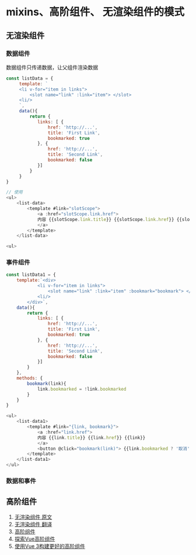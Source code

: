 # mixins、高阶组件、 无渲染组件的模式

## 无渲染组件

### 数据组件

数据组件只传递数据，让父组件渲染数据

```js
const listData = {
     template: `
     <li v-for="item in links">
         <slot name="link" :link="item"> </slot>
     <li/>
     `,
     data(){
         return {
            links: [ { 
                href: 'http://...',
                title: 'First Link',
                bookmarked: true 
            }, { 
                href: 'http://...',
                title: 'Second Link', 
                bookmarked: false 
            }]
         } 
     }
}

// 使用
<ul>
    <list-data>
        <template #link="slotScope"> 
            <a :href="slotScope.link.href">
            内容 {{slotScope.link.title}} {{slotScope.link.href}} {{slotScope}}
            </a>
        </template>
    </list-data>

<ul>

```

### 事件组件

```js
const listData1 = {
    template:`<div>
            <li v-for="item in links">
                <slot name="link" :link="item" :bookmark="bookmark"> </slot>
            <li/>
        </div>`,
    data(){
        return {
            links: [ { 
                href: 'http://...',
                title: 'First Link',
                bookmarked: true 
            }, { 
                href: 'http://...',
                title: 'Second Link', 
                bookmarked: false 
            }]
        } 
    },
    methods: {
        bookmark(link){
            link.bookmarked = !link.bookmarked
        }
    }
}

<ul>
    <list-data1>
        <template #link="{link, bookmark}"> 
            <a :href="link.href">
            内容 {{link.title}} {{link.href}} {{link}}
            </a>
            <button @click="bookmark(link)"> {{link.bookmarked ? '取消' :'订阅'}}</button>
        </template>
    </list-data1>
</ul>
```


### 数据和事件

## 高阶组件


1. [无渲染组件 原文](https://adamwathan.me/renderless-components-in-vuejs/)
2. [无渲染组件 翻译](https://www.w3cplus.com/vue/renderless-components-in-vuejs.html)
3. [高阶组件 ](https://github.com/vuejs/vue/issues/6201)
4. [探索Vue高阶组件](http://hcysun.me/2018/01/05/%E6%8E%A2%E7%B4%A2Vue%E9%AB%98%E9%98%B6%E7%BB%84%E4%BB%B6/)
4. [使用Vue 3构建更好的高阶组件](https://zhuanlan.zhihu.com/p/226126868)